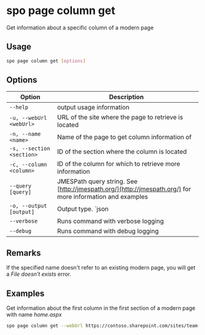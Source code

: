 # spo page column get

Get information about a specific column of a modern page

## Usage

```sh
spo page column get [options]
```

## Options

Option|Description
------|-----------
`--help`|output usage information
`-u, --webUrl <webUrl>`|URL of the site where the page to retrieve is located
`-n, --name <name>`|Name of the page to get column information of
`-s, --section <section>`|ID of the section where the column is located
`-c, --column <column>`|ID of the column for which to retrieve more information
`--query [query]`|JMESPath query string. See [http://jmespath.org/](http://jmespath.org/) for more information and examples
`-o, --output [output]`|Output type. `json|text`. Default `text`
`--verbose`|Runs command with verbose logging
`--debug`|Runs command with debug logging

## Remarks

If the specified name doesn't refer to an existing modern page, you will get a _File doesn't exists_ error.

## Examples

Get information about the first column in the first section of a modern page with name _home.aspx_

```sh
spo page column get --webUrl https://contoso.sharepoint.com/sites/team-a --name home.aspx --section 1 --column 1
```